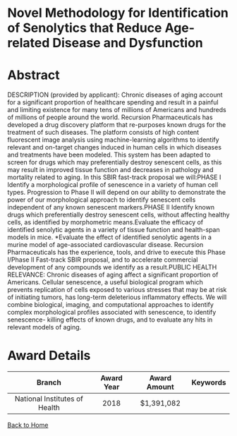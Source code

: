 
Novel Methodology for Identification of Senolytics that Reduce Age-related Disease and Dysfunction
==================================================================================================

# Abstract


DESCRIPTION (provided by applicant): Chronic diseases of aging account for a significant proportion of healthcare spending and result in a painful and limiting existence for many tens of millions of Americans and hundreds of millions of people around the world. Recursion Pharmaceuticals has developed a drug discovery platform that re-purposes known drugs for the treatment of such diseases. The platform consists of high content fluorescent image analysis using machine-learning algorithms to identify relevant and on-target changes induced in human cells in which diseases and treatments have been modeled. This system has been adapted to screen for drugs which may preferentially destroy senescent cells, as this may result in improved tissue function and decreases in pathology and mortality related to aging. In this SBIR fast-track proposal we will:PHASE I Identify a morphological profile of senescence in a variety of human cell types. Progression to Phase II will depend on our ability to demonstrate the power of our morphological approach to identify senescent cells independent of any known senescent markers.PHASE II Identify known drugs which preferentially destroy senescent cells, without affecting healthy cells, as identified by morphometric means.Evaluate the efficacy of identified senolytic agents in a variety of tissue function and health-span models in mice. *Evaluate the effect of identified senolytic agents in a murine model of age-associated cardiovascular disease. Recursion Pharmaceuticals has the experience, tools, and drive to execute this Phase I/Phase II Fast-track SBIR proposal, and to accelerate commercial development of any compounds we identify as a result.PUBLIC HEALTH RELEVANCE: Chronic diseases of aging affect a significant proportion of Americans. Cellular senescence, a useful biological program which prevents replication of cells exposed to various stresses that may be at risk of initiating tumors, has long-term deleterious inflammatory effects. We will combine biological, imaging, and computational approaches to identify complex morphological profiles associated with senescence, to identify senescence- killing effects of known drugs, and to evaluate any hits in relevant models of aging.  

# Award Details

|Branch|Award Year|Award Amount|Keywords|
| :---: | :---: | :---: | :---: |
|National Institutes of Health|2018|$1,391,082||
  
  


[Back to Home](https://github.com/chrischow/dod_sbir_awards/Reports/JH/#2489)